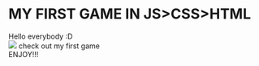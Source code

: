 # MY FIRST GAME IN JS>CSS>HTML
Hello everybody :D<br>
<img src="ppp.png">
check out my first game<br>
ENJOY!!!
